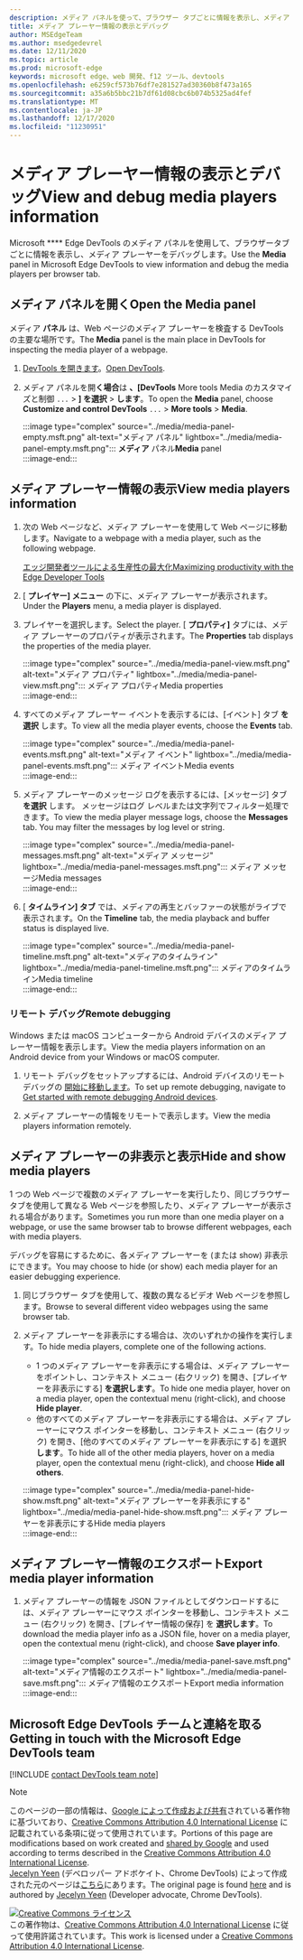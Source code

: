 ```yaml
---
description: メディア パネルを使って、ブラウザー タブごとに情報を表示し、メディア プレーヤーをデバッグします。
title: メディア プレーヤー情報の表示とデバッグ
author: MSEdgeTeam
ms.author: msedgedevrel
ms.date: 12/11/2020
ms.topic: article
ms.prod: microsoft-edge
keywords: microsoft edge、web 開発、f12 ツール、devtools
ms.openlocfilehash: e6259cf573b76df7e281527ad30360b8f473a165
ms.sourcegitcommit: a35a6b5bbc21b7df61d08cbc6b074b5325ad4fef
ms.translationtype: MT
ms.contentlocale: ja-JP
ms.lasthandoff: 12/17/2020
ms.locfileid: "11230951"
---
```

# <span data-ttu-id="61372-104">メディア プレーヤー情報の表示とデバッグ</span><span class="sxs-lookup"><span data-stu-id="61372-104">View and debug media players information</span></span>  

<span data-ttu-id="61372-105">Microsoft \*\*\*\* Edge DevTools のメディア パネルを使用して、ブラウザータブごとに情報を表示し、メディア プレーヤーをデバッグします。</span><span class="sxs-lookup"><span data-stu-id="61372-105">Use the **Media** panel in Microsoft Edge DevTools to view information and debug the media players per browser tab.</span></span>  

## <span data-ttu-id="61372-106">メディア パネルを開く</span><span class="sxs-lookup"><span data-stu-id="61372-106">Open the Media panel</span></span>  

<span data-ttu-id="61372-107">メディア **パネル** は、Web ページのメディア プレーヤーを検査する DevTools の主要な場所です。</span><span class="sxs-lookup"><span data-stu-id="61372-107">The **Media** panel is the main place in DevTools for inspecting the media player of a webpage.</span></span>

1.  <span data-ttu-id="61372-108">[DevTools を開きます][DevtoolsGuideChromiumOpen]。</span><span class="sxs-lookup"><span data-stu-id="61372-108">[Open DevTools][DevtoolsGuideChromiumOpen].</span></span>  
1.  <span data-ttu-id="61372-109">メディア パネルを開**く場合**は **、[DevTools** More tools Media のカスタマイズと制御 `...`  >  **] を選択**  >  **します**。</span><span class="sxs-lookup"><span data-stu-id="61372-109">To open the **Media** panel, choose **Customize and control DevTools** `...` > **More tools** > **Media**.</span></span>  
    
    :::image type="complex" source="../media/media-panel-empty.msft.png" alt-text="メディア パネル" lightbox="../media/media-panel-empty.msft.png":::
       <span data-ttu-id="61372-111">**メディア** パネル</span><span class="sxs-lookup"><span data-stu-id="61372-111">**Media** panel</span></span>  
    :::image-end:::  
    
## <span data-ttu-id="61372-112">メディア プレーヤー情報の表示</span><span class="sxs-lookup"><span data-stu-id="61372-112">View media players information</span></span>  

1.  <span data-ttu-id="61372-113">次の Web ページなど、メディア プレーヤーを使用して Web ページに移動します。</span><span class="sxs-lookup"><span data-stu-id="61372-113">Navigate to a webpage with a media player, such as the following webpage.</span></span>  
    
    [<span data-ttu-id="61372-114">エッジ開発者ツールによる生産性の最大化</span><span class="sxs-lookup"><span data-stu-id="61372-114">Maximizing productivity with the Edge Developer Tools</span></span>][BingVideosSearchViewDetailMidE0BA14EC0E0D18C06C8DE0BA14EC0E0D18C06C8]  
    
1.  <span data-ttu-id="61372-115">[ **プレイヤー] メニュー** の下に、メディア プレーヤーが表示されます。</span><span class="sxs-lookup"><span data-stu-id="61372-115">Under the **Players** menu, a media player is displayed.</span></span>  
1.  <span data-ttu-id="61372-116">プレイヤーを選択します。</span><span class="sxs-lookup"><span data-stu-id="61372-116">Select the player.</span></span>  <span data-ttu-id="61372-117">[ **プロパティ]** タブには、メディア プレーヤーのプロパティが表示されます。</span><span class="sxs-lookup"><span data-stu-id="61372-117">The **Properties** tab displays the properties of the media player.</span></span>  
    
    :::image type="complex" source="../media/media-panel-view.msft.png" alt-text="メディア プロパティ" lightbox="../media/media-panel-view.msft.png":::
       <span data-ttu-id="61372-119">メディア プロパティ</span><span class="sxs-lookup"><span data-stu-id="61372-119">Media properties</span></span>  
    :::image-end:::  
    
1.  <span data-ttu-id="61372-120">すべてのメディア プレーヤー イベントを表示するには、[イベント] タブ **を選択** します。</span><span class="sxs-lookup"><span data-stu-id="61372-120">To view all the media player events, choose the **Events** tab.</span></span>  
    
    :::image type="complex" source="../media/media-panel-events.msft.png" alt-text="メディア イベント" lightbox="../media/media-panel-events.msft.png":::
       <span data-ttu-id="61372-122">メディア イベント</span><span class="sxs-lookup"><span data-stu-id="61372-122">Media events</span></span>  
    :::image-end:::  
    
1.  <span data-ttu-id="61372-123">メディア プレーヤーのメッセージ ログを表示するには、[メッセージ] タブ **を選択** します。 メッセージはログ レベルまたは文字列でフィルター処理できます。</span><span class="sxs-lookup"><span data-stu-id="61372-123">To view the media player message logs, choose the **Messages** tab.  You may filter the messages by log level or string.</span></span>  
    
    :::image type="complex" source="../media/media-panel-messages.msft.png" alt-text="メディア メッセージ" lightbox="../media/media-panel-messages.msft.png":::
       <span data-ttu-id="61372-125">メディア メッセージ</span><span class="sxs-lookup"><span data-stu-id="61372-125">Media messages</span></span>  
    :::image-end:::  
    
1.  <span data-ttu-id="61372-126">[ **タイムライン] タブ** では、メディアの再生とバッファーの状態がライブで表示されます。</span><span class="sxs-lookup"><span data-stu-id="61372-126">On the **Timeline** tab, the media playback and buffer status is displayed live.</span></span>  
    
    :::image type="complex" source="../media/media-panel-timeline.msft.png" alt-text="メディアのタイムライン" lightbox="../media/media-panel-timeline.msft.png":::
       <span data-ttu-id="61372-128">メディアのタイムライン</span><span class="sxs-lookup"><span data-stu-id="61372-128">Media timeline</span></span>  
    :::image-end:::  
    
### <span data-ttu-id="61372-129">リモート デバッグ</span><span class="sxs-lookup"><span data-stu-id="61372-129">Remote debugging</span></span>  

<span data-ttu-id="61372-130">Windows または macOS コンピューターから Android デバイスのメディア プレーヤー情報を表示します。</span><span class="sxs-lookup"><span data-stu-id="61372-130">View the media players information on an Android device from your Windows or macOS computer.</span></span>  

1.  <span data-ttu-id="61372-131">リモート デバッグをセットアップするには、Android デバイスのリモート デバッグの [開始に移動します][DevtoolsGuideChromiumRemoteDebuggingIndex]。</span><span class="sxs-lookup"><span data-stu-id="61372-131">To set up remote debugging, navigate to [Get started with remote debugging Android devices][DevtoolsGuideChromiumRemoteDebuggingIndex].</span></span>  
1.  <span data-ttu-id="61372-132">メディア プレーヤーの情報をリモートで表示します。</span><span class="sxs-lookup"><span data-stu-id="61372-132">View the media players information remotely.</span></span>  
    
    <!-- TODO: recreate image using an Android device -->  
    <!--  
    :::image type="complex" source="../media/media-panel-remote-debug.msft.png" alt-text="Remote debugging" lightbox="../media/media-panel-remote-debug.msft.png":::
       Remote debugging  
    :::image-end:::  
    -->  
    
## <span data-ttu-id="61372-133">メディア プレーヤーの非表示と表示</span><span class="sxs-lookup"><span data-stu-id="61372-133">Hide and show media players</span></span>  

<span data-ttu-id="61372-134">1 つの Web ページで複数のメディア プレーヤーを実行したり、同じブラウザー タブを使用して異なる Web ページを参照したり、メディア プレーヤーが表示される場合があります。</span><span class="sxs-lookup"><span data-stu-id="61372-134">Sometimes you run more than one media player on a webpage, or use the same browser tab to browse different webpages, each with media players.</span></span>

<span data-ttu-id="61372-135">デバッグを容易にするために、各メディア プレーヤーを \(または show\) 非表示にできます。</span><span class="sxs-lookup"><span data-stu-id="61372-135">You may choose to hide \(or show\) each media player for an easier debugging experience.</span></span>  

1.  <span data-ttu-id="61372-136">同じブラウザー タブを使用して、複数の異なるビデオ Web ページを参照します。</span><span class="sxs-lookup"><span data-stu-id="61372-136">Browse to several different video webpages using the same browser tab.</span></span>  
1.  <span data-ttu-id="61372-137">メディア プレーヤーを非表示にする場合は、次のいずれかの操作を実行します。</span><span class="sxs-lookup"><span data-stu-id="61372-137">To hide media players, complete one of the following actions.</span></span>  
    *   <span data-ttu-id="61372-138">1 つのメディア プレーヤーを非表示にする場合は、メディア プレーヤーをポイントし、コンテキスト メニュー \(右クリック\) を開き、[プレイヤーを非表示にする] **を選択します**。</span><span class="sxs-lookup"><span data-stu-id="61372-138">To hide one media player, hover on a media player, open the contextual menu \(right-click\), and choose **Hide player**.</span></span>  
    *   <span data-ttu-id="61372-139">他のすべてのメディア プレーヤーを非表示にする場合は、メディア プレーヤーにマウス ポインターを移動し、コンテキスト メニュー \(右クリック\) を開き、[他のすべてのメディア プレーヤーを非表示にする] を選択 **します**。</span><span class="sxs-lookup"><span data-stu-id="61372-139">To hide all of the other media players, hover on a media player, open the contextual menu \(right-click\), and choose **Hide all others**.</span></span>  
    
    :::image type="complex" source="../media/media-panel-hide-show.msft.png" alt-text="メディア プレーヤーを非表示にする" lightbox="../media/media-panel-hide-show.msft.png":::
       <span data-ttu-id="61372-141">メディア プレーヤーを非表示にする</span><span class="sxs-lookup"><span data-stu-id="61372-141">Hide media players</span></span>  
    :::image-end:::  
    
## <span data-ttu-id="61372-142">メディア プレーヤー情報のエクスポート</span><span class="sxs-lookup"><span data-stu-id="61372-142">Export media player information</span></span>  

1.  <span data-ttu-id="61372-143">メディア プレーヤーの情報を JSON ファイルとしてダウンロードするには、メディア プレーヤーにマウス ポインターを移動し、コンテキスト メニュー \(右クリック\) を開き、[プレイヤー情報の保存] を **選択します**。</span><span class="sxs-lookup"><span data-stu-id="61372-143">To download the media player info as a JSON file, hover on a media player, open the contextual menu \(right-click\), and choose **Save player info**.</span></span>  
    
    :::image type="complex" source="../media/media-panel-save.msft.png" alt-text="メディア情報のエクスポート" lightbox="../media/media-panel-save.msft.png":::
       <span data-ttu-id="61372-145">メディア情報のエクスポート</span><span class="sxs-lookup"><span data-stu-id="61372-145">Export media information</span></span>  
    :::image-end:::  
    
## <span data-ttu-id="61372-146">Microsoft Edge DevTools チームと連絡を取る</span><span class="sxs-lookup"><span data-stu-id="61372-146">Getting in touch with the Microsoft Edge DevTools team</span></span>  

[!INCLUDE [contact DevTools team note](../includes/contact-devtools-team-note.md)]  

<!-- links -->  

[DevtoolsGuideChromiumOpen]: ../open/index.md "Microsoft Edge (Chromium) DevTools を開く |Microsoft Docs"  

[DevtoolsGuideChromiumRemoteDebuggingIndex]: ../remote-debugging/index.md "Android デバイスのリモート デバッグの概要 |Microsoft Docs"  

[BingVideosSearchViewDetailMidE0BA14EC0E0D18C06C8DE0BA14EC0E0D18C06C8]: https://www.bing.com/videos/search?view=detail&mid=DE0BA14EC0E0D18C06C8DE0BA14EC0E0D18C06C8 "エッジ開発者ツールを使用して生産性を最大化する |Bing ビデオ"  

> [!NOTE]
> <span data-ttu-id="61372-150">このページの一部の情報は、[Google によって作成および共有][GoogleSitePolicies]されている著作物に基づいており、[Creative Commons Attribution 4.0 International License][CCA4IL] に記載されている条項に従って使用されています。</span><span class="sxs-lookup"><span data-stu-id="61372-150">Portions of this page are modifications based on work created and [shared by Google][GoogleSitePolicies] and used according to terms described in the [Creative Commons Attribution 4.0 International License][CCA4IL].</span></span>  
> <span data-ttu-id="61372-151">[Jecelyn Yeen][JecelynYeen] \(デベロッパー アドボケイト、Chrome DevTools\) によって作成された元のページは[こちら](https://developers.google.com/web/tools/chrome-devtools/media-panel/index)にあります。</span><span class="sxs-lookup"><span data-stu-id="61372-151">The original page is found [here](https://developers.google.com/web/tools/chrome-devtools/media-panel/index) and is authored by [Jecelyn Yeen][JecelynYeen] \(Developer advocate, Chrome DevTools\).</span></span>  

[![Creative Commons ライセンス][CCby4Image]][CCA4IL]  
<span data-ttu-id="61372-153">この著作物は、[Creative Commons Attribution 4.0 International License][CCA4IL] に従って使用許諾されています。</span><span class="sxs-lookup"><span data-stu-id="61372-153">This work is licensed under a [Creative Commons Attribution 4.0 International License][CCA4IL].</span></span>  

[CCA4IL]: https://creativecommons.org/licenses/by/4.0  
[CCby4Image]: https://i.creativecommons.org/l/by/4.0/88x31.png  
[GoogleSitePolicies]: https://developers.google.com/terms/site-policies  
[JecelynYeen]: https://developers.google.com/web/resources/contributors/jecelynyeen  

